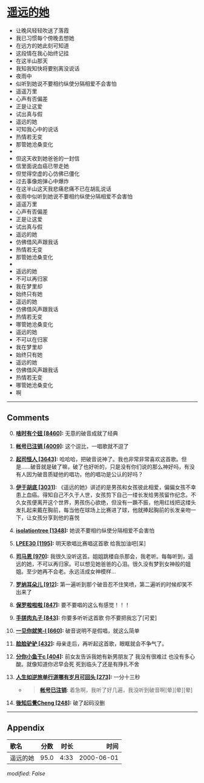 # [遥远的她](https://music.163.com/song?id=27506284)

* 让晚风轻轻吹送了落霞
* 我已习惯每个傍晚去想她
* 在远方的她此刻可知道
* 这段情在我心始终记挂
* 在这半山那天
* 我知我知快将要别离没说话
* 夜雨中
* 似听到她说不要相约纵使分隔相爱不会害怕
* 遥遥万里
* 心声有否偏差
* 正是让这爱
* 试出真与假
* 遥远的她
* 可知我心中的说话
* 热情若无变
* 那管她沧桑变化
* 
* 但这天收到她爸爸的一封信
* 信里面说血癌已带走她
* 但觉得空虚的心仿佛已僵化
* 过去事像炮弹心中爆炸
* 在这半山这天我悲痛悲痛不已在胡乱说话
* 夜雨中似听到她说不要相约纵使分隔相爱不会害怕
* 遥遥万里
* 心声有否偏差
* 正是让这爱
* 试出真与假
* 遥远的她
* 仿佛借风声跟我话
* 热情若无变
* 那管她沧桑变化
* 
* 遥远的她
* 不可以再归家
* 我在梦里却
* 始终只有她
* 遥远的她
* 仿佛借风声跟我话
* 热情若无变
* 哪管她沧桑变化
* 遥远的她
* 不可以在归家
* 我在梦里却
* 始终只有她
* 遥远的她
* 仿佛借风声跟我话
* 热情若无变
* 哪管她沧桑变化
* 啊


---

## Comments
0. **[啥时有个妞 \[8460\]](https://music.163.com/#/user/home?id=3381659):** 无意的破音成就了经典

1. **[帐号已注销 \[4009\]](https://music.163.com/#/user/home?id=41092927):** 这个逗比，一唱歌就不逗了

2. **[起司怪人 \[3643\]](https://music.163.com/#/user/home?id=19529244):** 哈哈哈，把破音说神了。我也非常非常喜欢这首歌。但是……破音就是破了嘛，破了也好听的，只是没有你们说的那么神好吗，有没有人因为破音质疑他的唱功，他的唱功是公认的好吗？

3. **[伊于胡底 \[3031\]](https://music.163.com/#/user/home?id=35101291):** 《遥远的她》讲述的是男孩和女孩彼此相爱，偏偏女孩不幸患上血癌。得知自己不久于人世，女孩剪下自己一缕长发给男孩留作纪念。不久女孩便离开这个世界，男孩伤心欲绝，但没有一蹶不振，他用红线把这缕头发扎起来戴在胸前，每当他在球场上比赛进了球，他就捧起胸前的长发亲吻一下，让女孩分享到他的喜悦

4. **[isolationtree \[1348\]](https://music.163.com/#/user/home?id=100365517):** 她说不要相约纵使分隔相爱不会害怕

5. **[LPEE30 \[1195\]](https://music.163.com/#/user/home?id=16246268):** 明天歌唱比赛唱这首歌 给我加油吧[呆]

6. **[司马恩 \[970\]](https://music.163.com/#/user/home?id=60462195):** 我很久没听这首。姐姐跳楼自杀那会，我老听。每每听到，遥远的她，不可以再归家。可以想见她爸爸的心泪。很久没有梦到女神般的姐姐。至少她再不会老。永远活成女神模样…

7. **[罗纳耳朵儿 \[912\]](https://music.163.com/#/user/home?id=44484471):** 第一遍听到那个破音忍不住笑喷，第二遍听的时候却笑不出来了

8. **[保罗啦啦啦 \[847\]](https://music.163.com/#/user/home?id=3144170):** 要不要唱的这么有感觉！！！

9. **[手搓肉丸子 \[843\]](https://music.163.com/#/user/home?id=72809556):** 你要多听听这首歌 你不要把我忘了[可爱]

10. **[一见你就笑-l \[660\]](https://music.163.com/#/user/home?id=31422305):** 破音说明不是假唱，就这么简单

11. **[脸脸驴驴 \[432\]](https://music.163.com/#/user/home?id=85022304):** 母亲走后，再听起这首歌，眼眶就会不争气了。

12. **[分你小鱼干c \[404\]](https://music.163.com/#/user/home?id=100666285):** 前女友告诉我她有新男朋友了 我没有很难过 也没有多心酸。就像知道你迟早会死 死到临头了还是有挣扎不舍

13. **[人生如逆旅单行道哪有岁月可回头 \[273\]](https://music.163.com/#/user/home?id=53772340):** 一分十三秒
	* > **[帐号已注销](https://music.163.com/#/user/home?id=61676580):** 着急啊，我听了好几遍，我没听到破音啊[晕][晕][晕]

14. **[後知后覺Cheng \[248\]](https://music.163.com/#/user/home?id=40191877):** 破了起码没删



---

## Appendix

|歌名|分数|时长|时间|
|:---|:---:|---:|---:|
|遥远的她|95.0|4:33|2000-06-01

*modified: False*
